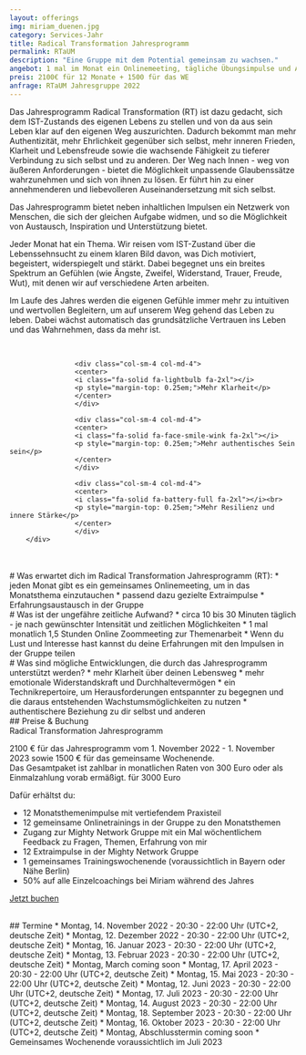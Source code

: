```yaml
---
layout: offerings
img: miriam_duenen.jpg
category: Services-Jahr
title: Radical Transformation Jahresprogramm
permalink: RTaUM
description: "Eine Gruppe mit dem Potential gemeinsam zu wachsen."
angebot: 1 mal im Monat ein Onlinemeeting, tägliche Übungsimpulse und Austausch in der Gruppe, sowie ein gemeinsames Wochenende
preis: 2100€ für 12 Monate + 1500 für das WE
anfrage: RTaUM Jahresgruppe 2022
---
```


Das Jahresprogramm Radical Transformation (RT) ist dazu gedacht, sich dem IST-Zustands des eigenen Lebens zu stellen und von da aus sein Leben klar auf den eigenen Weg auszurichten.
Dadurch bekommt man mehr Authentizität, mehr Ehrlichkeit gegenüber sich selbst, mehr inneren Frieden, Klarheit und Lebensfreude sowie die wachsende Fähigkeit zu tieferer Verbindung zu sich selbst und zu anderen.
Der Weg nach Innen - weg von äußeren Anforderungen - bietet die Möglichkeit unpassende Glaubenssätze wahrzunehmen und sich von ihnen zu lösen. Er führt hin zu einer annehmenderen und liebevolleren Auseinandersetzung mit sich selbst.

Das Jahresprogramm bietet neben inhaltlichen Impulsen ein Netzwerk von Menschen, die sich der gleichen Aufgabe widmen, und so die Möglichkeit von Austausch, Inspiration und Unterstützung bietet.

Jeder Monat hat ein Thema. Wir reisen vom IST-Zustand über die Lebenssehnsucht zu einem klaren Bild davon, was Dich motiviert, begeistert, widerspiegelt und stärkt. Dabei begegnet uns ein breites Spektrum an Gefühlen (wie Ängste, Zweifel, Widerstand, Trauer, Freude, Wut), mit denen wir auf verschiedene Arten arbeiten.

Im Laufe des Jahres werden die eigenen Gefühle immer mehr zu intuitiven und wertvollen Begleitern, um auf unserem Weg gehend das Leben zu leben. Dabei wächst automatisch das grundsätzliche Vertrauen ins Leben und das Wahrnehmen, dass da mehr ist.

<br>
<div class="container">
  <div class="row">

                    <div class="col-sm-4 col-md-4">
                    <center>
                    <i class="fa-solid fa-lightbulb fa-2xl"></i>
                    <p style="margin-top: 0.25em;">Mehr Klarheit</p>
                    </center>
                    </div>

                    <div class="col-sm-4 col-md-4">
                    <center>
                    <i class="fa-solid fa-face-smile-wink fa-2xl"></i>
                    <p style="margin-top: 0.25em;">Mehr authentisches Sein sein</p>
                    </center>
                    </div>

                    <div class="col-sm-4 col-md-4">
                    <center>
                    <i class="fa-solid fa-battery-full fa-2xl"></i><br>
                    <p style="margin-top: 0.25em;">Mehr Resilienz und innere Stärke</p>
                    </center>
                    </div>
        </div>
</div>
<br>

<br>
# Was erwartet dich im Radical Transformation Jahresprogramm (RT):
* jeden Monat gibt es ein gemeinsames Onlinemeeting, um in das Monatsthema einzutauchen
* passend dazu gezielte Extraimpulse
* Erfahrungsaustausch in der Gruppe

<br>
# Was ist der ungefähre zeitliche Aufwand?
* circa 10 bis 30 Minuten täglich - je nach gewünschter Intensität und zeitlichen Möglichkeiten
* 1 mal monatlich 1,5 Stunden Online Zoommeeting zur Themenarbeit
* Wenn du Lust und Interesse hast kannst du deine Erfahrungen mit den Impulsen
in der Gruppe teilen

<br>
# Was sind mögliche Entwicklungen, die durch das Jahresprogramm unterstützt werden?
* mehr Klarheit über deinen Lebensweg
* mehr emotionale Widerstandskraft und Durchhaltevermögen
* ein Technikrepertoire, um Herausforderungen entspannter zu begegnen und die daraus entstehenden Wachstumsmöglichkeiten zu nutzen
* authentischere Beziehung zu dir selbst und anderen

<br>
## Preise & Buchung
<div class="panel panel-info">
<div class="panel-heading">Radical Transformation Jahresprogramm</div>
<div class="panel-body">
  <p>2100 € für das Jahresprogramm vom 1. November 2022 - 1. November 2023 sowie 1500 € für das gemeinsame Wochenende.
  <br> Das Gesamtpaket ist zahlbar in monatlichen Raten von 300 Euro oder als Einmalzahlung vorab ermäßigt. für 3000 Euro</p>
  <p>Dafür erhältst du:
  <ul>
  <li>12 Monatsthemenimpulse mit vertiefendem Praxisteil</li>
  <li>12 gemeinsame Onlinetrainings in der Gruppe zu den Monatsthemen</li>
<li>Zugang zur Mighty Network Gruppe mit ein Mal wöchentlichem Feedback zu Fragen, Themen, Erfahrung von mir</li>
  <li>12 Extraimpulse in der Mighty Network Gruppe</li>
  <li>1 gemeinsames Trainingswochenende (voraussichtlich in  Bayern oder Nähe Berlin)</li>
  <li>50% auf alle Einzelcoachings bei Miriam während des Jahres</li>
  </ul></p>
  <p><a href="mailto:{{ site.email }}?subject=RT Jahresgruppe 2022" target="_blank" class="btn btn-primary">Jetzt buchen</a></p>
</div>
</div>

<br>
## Termine
* Montag, 14. November 2022 - 20:30 - 22:00 Uhr (UTC+2, deutsche Zeit)
* Montag, 12. Dezember 2022 - 20:30 - 22:00 Uhr (UTC+2, deutsche Zeit)
* Montag, 16. Januar 2023 - 20:30 - 22:00 Uhr (UTC+2, deutsche Zeit)
* Montag, 13. Februar 2023 - 20:30 - 22:00 Uhr (UTC+2, deutsche Zeit)
* Montag, March coming soon
* Montag, 17. April 2023 - 20:30 - 22:00 Uhr (UTC+2, deutsche Zeit)
* Montag, 15. Mai 2023 - 20:30 - 22:00 Uhr (UTC+2, deutsche Zeit)
* Montag, 12. Juni 2023 - 20:30 - 22:00 Uhr (UTC+2, deutsche Zeit)
* Montag, 17. Juli 2023 - 20:30 - 22:00 Uhr (UTC+2, deutsche Zeit)
* Montag, 14. August 2023 - 20:30 - 22:00 Uhr (UTC+2, deutsche Zeit)
* Montag, 18. September 2023 - 20:30 - 22:00 Uhr (UTC+2, deutsche Zeit)
* Montag, 16. Oktober 2023 - 20:30 - 22:00 Uhr (UTC+2, deutsche Zeit)
* Montag, Abschlusstermin coming soon
* Gemeinsames Wochenende voraussichtlich im Juli 2023
